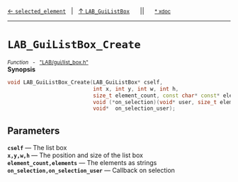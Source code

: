 [&#8592; `selected_element`](LAB--gui--list_boxh--lab_guilistbox--selected_element.md)&nbsp;&nbsp;&nbsp;|&nbsp;&nbsp;&nbsp;[&#8593; `LAB_GuiListBox`](LAB--gui--list_boxh--lab_guilistbox.md)&nbsp;&nbsp;&nbsp;&nbsp;&nbsp;&nbsp;||&nbsp;&nbsp;&nbsp;&nbsp;&nbsp;&nbsp;<small>[\* xdoc](../xdoc/LAB\gui.xmd#L282)</small>
***

# `LAB_GuiListBox_Create`
<small>*Function* &nbsp; - &nbsp; ["LAB/gui/list_box.h"](../include/LAB/gui/list_box.h)</small>  
**Synopsis**

```cpp
void LAB_GuiListBox_Create(LAB_GuiListBox* cself,
                           int x, int y, int w, int h,
                           size_t element_count, const char* const* elements,
                           void (*on_selection)(void* user, size_t element),
                           void*  on_selection_user);
```

## Parameters
**`cself`** &#8213; The list box  
**`x,y,w,h`** &#8213; The position and size of the list box  
**`element_count,elements`** &#8213; The elements as strings  
**`on_selection,on_selection_user`** &#8213; Callback on selection  
